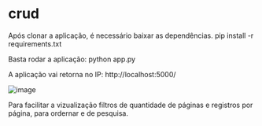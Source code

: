 # crud
 
Após clonar a aplicação, é necessário baixar as dependências.
pip install -r requirements.txt

Basta rodar a aplicação:
python app.py

A aplicação vai retorna no IP: http://localhost:5000/

![image](https://user-images.githubusercontent.com/102999346/166204799-73e4eac1-6269-4059-b499-33a8e2bd355c.png)

Para facilitar a vizualização filtros de quantidade de páginas e registros por página, para ordernar e de pesquisa.
